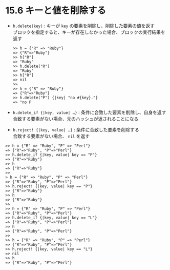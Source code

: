 # 15.6 キーと値を削除する

- `h.delete(key)` : キーが `key` の要素を削除し、削除した要素の値を返す  
    ブロックを指定すると、キーが存在しなかった場合、ブロックの実行結果を返す

    ```
    >> h = {"R" => "Ruby"}
    => {"R"=>"Ruby"}
    >> h["R"]
    => "Ruby"
    >> h.delete("R")
    => "Ruby"
    >> h["R"]
    => nil
    >> 
    >> h = {"R" => "Ruby"}
    => {"R"=>"Ruby"}
    >> h.delete("P") {|key| "no #{key}."}
    => "no P
    ```

- `h.delete_if {|key, value| …}` : 条件に合致した要素を削除し、自身を返す  
    合致する要素がない場合、元のハッシュが返されることになる
- `h.reject! {|key, value| …}` : 条件に合致した要素を削除する  
    合致する要素がない場合、 `nil` を返す

```
>> h = {"R" => "Ruby", "P" => "Perl"}
=> {"R"=>"Ruby", "P"=>"Perl"}
>> h.delete_if {|key, value| key == "P"}
=> {"R"=>"Ruby"}
>> h
=> {"R"=>"Ruby"}
>> 
> h = {"R" => "Ruby", "P" => "Perl"}
=> {"R"=>"Ruby", "P"=>"Perl"}
>> h.reject! {|key, value| key == "P"}
=> {"R"=>"Ruby"}
>> h
=> {"R"=>"Ruby"}
>> 
>> h = {"R" => "Ruby", "P" => "Perl"}
=> {"R"=>"Ruby", "P"=>"Perl"}
>> h.delete_if {|key, value| key == "L"}
=> {"R"=>"Ruby", "P"=>"Perl"}
>> h
=> {"R"=>"Ruby", "P"=>"Perl"}
>> 
>> h = {"R" => "Ruby", "P" => "Perl"}
=> {"R"=>"Ruby", "P"=>"Perl"}
>> h.reject! {|key, value| key == "L"}
=> nil
>> h
=> {"R"=>"Ruby", "P"=>"Perl"}
```

